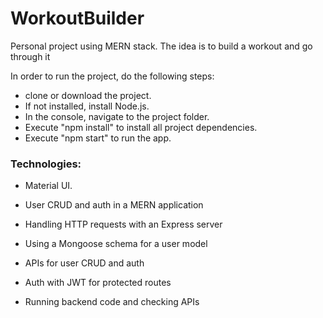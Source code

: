 # WorkoutBuilder
Personal project using MERN stack. 
The idea is to build a workout and go through it

In order to run the project, do the following steps:
- clone or download the project.
- If not installed, install Node.js.
- In the console, navigate to the project folder.
- Execute "npm install" to install all project dependencies.
- Execute "npm start" to run the app.

### Technologies:
- Material UI.

- User CRUD and auth in a MERN application

- Handling HTTP requests with an Express server

- Using a Mongoose schema for a user model

- APIs for user CRUD and auth

- Auth with JWT for protected routes

- Running backend code and checking APIs
